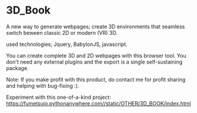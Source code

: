 # 3D_Book
A new way to generate webpages; create 3D environments that seamless switch beween classic 2D or modern (VR) 3D.

used technologies; 
Jquery, BabylonJS, javascript. 

You can create complete 3D and 2D webpages with this browser tool. You don't need any external plugins and the export is a single self-sustaining package. 

Note:
If you make profit with this product, do contact me for profit sharing and helping with bug-fixing :).

Experiment with this one-of-a-kind project: https://fumetsujo.pythonanywhere.com//static/OTHER/3D_BOOK/index.html
